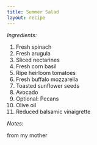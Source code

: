 ```yaml
---
title: Summer Salad
layout: recipe
---
```


*Ingredients:*

1. Fresh spinach
2. Fresh arugula
3. Sliced nectarines
4. Fresh corn basil
5. Ripe heirloom tomatoes
6. Fresh buffalo mozzarella
7. Toasted sunflower seeds
8. Avocado
9. Optional: Pecans
10. Olive oil
11. Reduced balsamic vinaigrette

*Notes:*

from my mother

